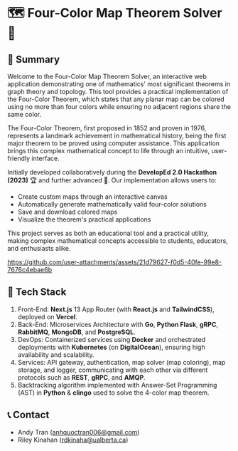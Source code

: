 # 🗺️ Four-Color Map Theorem Solver 🎨

## 🌟 Summary

Welcome to the Four-Color Map Theorem Solver, an interactive web application demonstrating one of mathematics' most significant theorems in graph theory and topology. This tool provides a practical implementation of the Four-Color Theorem, which states that any planar map can be colored using no more than four colors while ensuring no adjacent regions share the same color.

The Four-Color Theorem, first proposed in 1852 and proven in 1976, represents a landmark achievement in mathematical history, being the first major theorem to be proved using computer assistance. This application brings this complex mathematical concept to life through an intuitive, user-friendly interface.

Initially developed collaboratively during the **DevelopEd 2.0 Hackathon (2023)** 🏆 and further advanced 🚀. Our implementation allows users to:
- Create custom maps through an interactive canvas
- Automatically generate mathematically valid four-color solutions
- Save and download colored maps
- Visualize the theorem's practical applications

This project serves as both an educational tool and a practical utility, making complex mathematical concepts accessible to students, educators, and enthusiasts alike.

https://github.com/user-attachments/assets/21d79627-f0d5-40fe-99e8-7676c4ebae6b

## 🚀 Tech Stack

1. Front-End: **Next.js** 13 App Router (with **React.js** and **TailwindCSS**), deployed on **Vercel**.
2. Back-End: Microservices Architecture with **Go**, **Python Flask**, **gRPC**, **RabbitMQ**, **MongoDB**, and **PostgreSQL**.
3. DevOps: Containerized services using **Docker** and orchestrated deployments with **Kubernetes** (on **DigitalOcean**), ensuring high availability and scalability.
4. Services: API gateway, authentication, map solver (map coloring), map storage, and logger, communicating with each other via different protocols such as **REST**, **gRPC**, and **AMQP**.
5. Backtracking algorithm implemented with Answer-Set Programming (AST) in **Python** & **clingo** used to solve the 4-color map theorem.

## 📞 Contact

- Andy Tran ([anhquoctran006@gmail.com](mailto:anhquoctran006@gmail.com))
- Riley Kinahan ([rdkinaha@ualberta.ca](mailto:rdkinaha@ualberta.ca))
